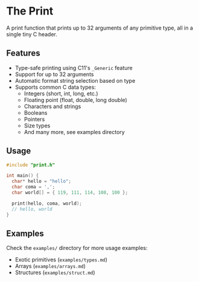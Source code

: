 # The Print

A print function that prints up to 32 arguments of any primitive type, all in a single tiny C header.

## Features

- Type-safe printing using C11's `_Generic` feature
- Support for up to 32 arguments
- Automatic format string selection based on type
- Supports common C data types:
  - Integers (short, int, long, etc.)
  - Floating point (float, double, long double)
  - Characters and strings
  - Booleans
  - Pointers
  - Size types
  - And many more, see examples directory

## Usage

```c
#include "print.h"

int main() {
  char* hello = "hello";
  char coma = ',';
  char world[] = { 119, 111, 114, 108, 100 };

  print(hello, coma, world);
  // hello, world
}

```

## Examples

Check the `examples/` directory for more usage examples:
- Exotic primitives (`examples/types.md`)
- Arrays (`examples/arrays.md`)
- Structures (`examples/struct.md`)

